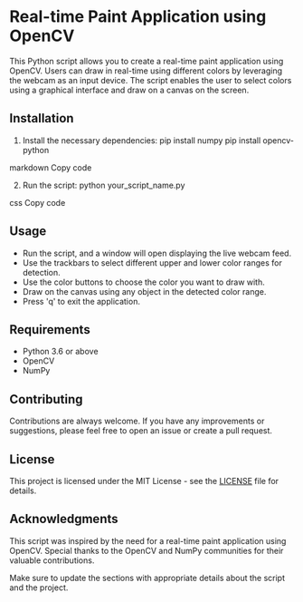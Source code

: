 # Real-time Paint Application using OpenCV

This Python script allows you to create a real-time paint application using OpenCV. Users can draw in real-time using different colors by leveraging the webcam as an input device. The script enables the user to select colors using a graphical interface and draw on a canvas on the screen.

## Installation

1. Install the necessary dependencies:
pip install numpy
pip install opencv-python

markdown
Copy code

2. Run the script:
python your_script_name.py

css
Copy code

## Usage

- Run the script, and a window will open displaying the live webcam feed.
- Use the trackbars to select different upper and lower color ranges for detection.
- Use the color buttons to choose the color you want to draw with.
- Draw on the canvas using any object in the detected color range.
- Press 'q' to exit the application.

## Requirements

- Python 3.6 or above
- OpenCV
- NumPy

## Contributing

Contributions are always welcome. If you have any improvements or suggestions, please feel free to open an issue or create a pull request.

## License

This project is licensed under the MIT License - see the [LICENSE](LICENSE) file for details.

## Acknowledgments

This script was inspired by the need for a real-time paint application using OpenCV. Special thanks to the OpenCV and NumPy communities for their valuable contributions.

Make sure to update the sections with appropriate details about the script and the project.





